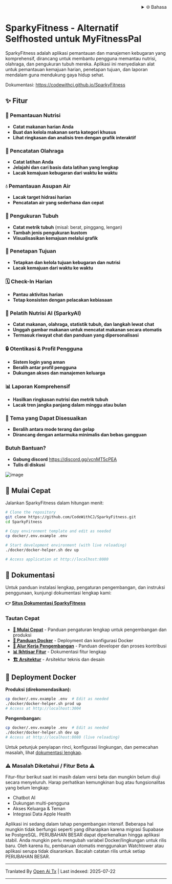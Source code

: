﻿<div align="right">
  <details>
    <summary >🌐 Bahasa</summary>
    <div>
      <div align="right">
        <p><a href="https://openaitx.github.io/view.html?user=CodeWithCJ&project=SparkyFitness&lang=en">Inggris</a></p>
        <p><a href="https://openaitx.github.io/view.html?user=CodeWithCJ&project=SparkyFitness&lang=zh-CN">简体中文</a></p>
        <p><a href="https://openaitx.github.io/view.html?user=CodeWithCJ&project=SparkyFitness&lang=zh-TW">繁體中文</a></p>
        <p><a href="https://openaitx.github.io/view.html?user=CodeWithCJ&project=SparkyFitness&lang=ja">日本語</a></p>
        <p><a href="https://openaitx.github.io/view.html?user=CodeWithCJ&project=SparkyFitness&lang=ko">한국어</a></p>
        <p><a href="https://openaitx.github.io/view.html?user=CodeWithCJ&project=SparkyFitness&lang=hi">हिन्दी</a></p>
        <p><a href="https://openaitx.github.io/view.html?user=CodeWithCJ&project=SparkyFitness&lang=th">ไทย</a></p>
        <p><a href="https://openaitx.github.io/view.html?user=CodeWithCJ&project=SparkyFitness&lang=fr">Prancis</a></p>
        <p><a href="https://openaitx.github.io/view.html?user=CodeWithCJ&project=SparkyFitness&lang=de">Jerman</a></p>
        <p><a href="https://openaitx.github.io/view.html?user=CodeWithCJ&project=SparkyFitness&lang=es">Spanyol</a></p>
        <p><a href="https://openaitx.github.io/view.html?user=CodeWithCJ&project=SparkyFitness&lang=it">Italia</a></p>
        <p><a href="https://openaitx.github.io/view.html?user=CodeWithCJ&project=SparkyFitness&lang=ru">Русский</a></p>
        <p><a href="https://openaitx.github.io/view.html?user=CodeWithCJ&project=SparkyFitness&lang=pt">Portugis</a></p>
        <p><a href="https://openaitx.github.io/view.html?user=CodeWithCJ&project=SparkyFitness&lang=nl">Belanda</a></p>
        <p><a href="https://openaitx.github.io/view.html?user=CodeWithCJ&project=SparkyFitness&lang=pl">Polski</a></p>
        <p><a href="https://openaitx.github.io/view.html?user=CodeWithCJ&project=SparkyFitness&lang=ar">العربية</a></p>
        <p><a href="https://openaitx.github.io/view.html?user=CodeWithCJ&project=SparkyFitness&lang=fa">فارسی</a></p>
        <p><a href="https://openaitx.github.io/view.html?user=CodeWithCJ&project=SparkyFitness&lang=tr">Turki</a></p>
        <p><a href="https://openaitx.github.io/view.html?user=CodeWithCJ&project=SparkyFitness&lang=vi">Tiếng Việt</a></p>
        <p><a href="https://openaitx.github.io/view.html?user=CodeWithCJ&project=SparkyFitness&lang=id">Bahasa Indonesia</a></p>
      </div>
    </div>
  </details>
</div>

# SparkyFitness - Alternatif Selfhosted untuk MyFitnessPal

SparkyFitness adalah aplikasi pemantauan dan manajemen kebugaran yang komprehensif, dirancang untuk membantu pengguna memantau nutrisi, olahraga, dan pengukuran tubuh mereka. Aplikasi ini menyediakan alat untuk pemantauan kemajuan harian, penetapan tujuan, dan laporan mendalam guna mendukung gaya hidup sehat.

Dokumentasi: https://codewithcj.github.io/SparkyFitness

## ✨ Fitur

### 🍎 Pemantauan Nutrisi

* **Catat makanan harian Anda**
* **Buat dan kelola makanan serta kategori khusus**
* **Lihat ringkasan dan analisis tren dengan grafik interaktif**

### 💪 Pencatatan Olahraga

* **Catat latihan Anda**
* **Jelajahi dan cari basis data latihan yang lengkap**
* **Lacak kemajuan kebugaran dari waktu ke waktu**

### 💧 Pemantauan Asupan Air

* **Lacak target hidrasi harian**
* **Pencatatan air yang sederhana dan cepat**

### 📏 Pengukuran Tubuh

* **Catat metrik tubuh** (misal: berat, pinggang, lengan)
* **Tambah jenis pengukuran kustom**
* **Visualisasikan kemajuan melalui grafik**

### 🎯 Penetapan Tujuan

* **Tetapkan dan kelola tujuan kebugaran dan nutrisi**
* **Lacak kemajuan dari waktu ke waktu**

### 🗓️ Check-In Harian

* **Pantau aktivitas harian**
* **Tetap konsisten dengan pelacakan kebiasaan**

### 🤖 Pelatih Nutrisi AI (SparkyAI)

* **Catat makanan, olahraga, statistik tubuh, dan langkah lewat chat**
* **Unggah gambar makanan untuk mencatat makanan secara otomatis**
* **Termasuk riwayat chat dan panduan yang dipersonalisasi**

### 🔒 Otentikasi & Profil Pengguna

* **Sistem login yang aman**
* **Beralih antar profil pengguna**
* **Dukungan akses dan manajemen keluarga**

### 📊 Laporan Komprehensif

* **Hasilkan ringkasan nutrisi dan metrik tubuh**
* **Lacak tren jangka panjang dalam minggu atau bulan**

### 🎨 Tema yang Dapat Disesuaikan

* **Beralih antara mode terang dan gelap**
* **Dirancang dengan antarmuka minimalis dan bebas gangguan**

### Butuh Bantuan?
* **Gabung discord**
  https://discord.gg/vcnMT5cPEA
* **Tulis di diskusi**




![image](https://github.com/user-attachments/assets/ccc7f34e-a663-405f-a4d4-a9888c3197bc)

## 🚀 Mulai Cepat

Jalankan SparkyFitness dalam hitungan menit:

```bash
# Clone the repository
git clone https://github.com/CodeWithCJ/SparkyFitness.git
cd SparkyFitness

# Copy environment template and edit as needed
cp docker/.env.example .env

# Start development environment (with live reloading)
./docker/docker-helper.sh dev up

# Access application at http://localhost:8080
```
## 📖 Dokumentasi

Untuk panduan instalasi lengkap, pengaturan pengembangan, dan instruksi penggunaan, kunjungi dokumentasi lengkap kami:

**👉 [Situs Dokumentasi SparkyFitness](https://codewithcj.github.io/SparkyFitness)**

### Tautan Cepat

- **[🚀 Mulai Cepat](https://codewithcj.github.io/SparkyFitness/developer/getting-started)** - Panduan pengaturan lengkap untuk pengembangan dan produksi
- **[🐳 Panduan Docker](https://codewithcj.github.io/SparkyFitness/developer/docker)** - Deployment dan konfigurasi Docker
- **[🔧 Alur Kerja Pengembangan](https://codewithcj.github.io/SparkyFitness/developer/workflow)** - Panduan developer dan proses kontribusi  
- **[📊 Ikhtisar Fitur](https://codewithcj.github.io/SparkyFitness/features/)** - Dokumentasi fitur lengkap
- **[🏗️ Arsitektur](https://codewithcj.github.io/SparkyFitness/app-overview)** - Arsitektur teknis dan desain

## 🐳 Deployment Docker

**Produksi (direkomendasikan):**

```bash
cp docker/.env.example .env  # Edit as needed
./docker/docker-helper.sh prod up
# Access at http://localhost:3004
```
**Pengembangan:**

```bash
cp docker/.env.example .env  # Edit as needed  
./docker/docker-helper.sh dev up
# Access at http://localhost:8080 (live reloading)
```
Untuk petunjuk penyiapan rinci, konfigurasi lingkungan, dan pemecahan masalah, lihat [dokumentasi lengkap](https://codewithcj.github.io/SparkyFitness/developer/getting-started).

### ⚠️ Masalah Diketahui / Fitur Beta ⚠️

Fitur-fitur berikut saat ini masih dalam versi beta dan mungkin belum diuji secara menyeluruh. Harap perhatikan kemungkinan bug atau fungsionalitas yang belum lengkap:

*   Chatbot AI
*   Dukungan multi-pengguna
*   Akses Keluarga & Teman
*   Integrasi Data Apple Health

Aplikasi ini sedang dalam tahap pengembangan intensif. Beberapa hal mungkin tidak berfungsi seperti yang diharapkan karena migrasi Supabase ke PostgreSQL. PERUBAHAN BESAR dapat diperkenalkan hingga aplikasi stabil.
Anda mungkin perlu mengubah variabel Docker/lingkungan untuk rilis baru. Oleh karena itu, pembaruan otomatis menggunakan Watchtower atau aplikasi serupa tidak disarankan. Bacalah catatan rilis untuk setiap PERUBAHAN BESAR.





---

Tranlated By [Open Ai Tx](https://github.com/OpenAiTx/OpenAiTx) | Last indexed: 2025-07-22

---